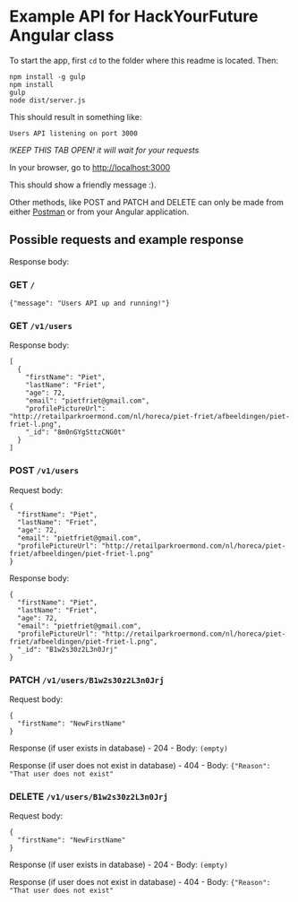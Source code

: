 # Example API for HackYourFuture Angular class

To start the app, first `cd` to the folder where this readme is located. Then:
```
npm install -g gulp
npm install
gulp
node dist/server.js
```

This should result in something like:

```
Users API listening on port 3000
```

*!KEEP THIS TAB OPEN! it will wait for your requests* 

In your browser, go to [http://localhost:3000](http://localhost:3000)

This should show a friendly message :). 

Other methods, like POST and PATCH and DELETE can only be made from either [Postman](https://www.getpostman.com) or from your Angular application.


## Possible requests and example response
Response body:
### GET `/`
```{"message": "Users API up and running!"}```

### GET `/v1/users`
Response body:
```
[
  {
    "firstName": "Piet",
    "lastName": "Friet",
    "age": 72,
    "email": "pietfriet@gmail.com",
    "profilePictureUrl": "http://retailparkroermond.com/nl/horeca/piet-friet/afbeeldingen/piet-friet-l.png",
    "_id": "8m0nGYgSttzCNG0t"
  }
]
```

### POST `/v1/users` 
Request body:
```
{
  "firstName": "Piet",
  "lastName": "Friet",
  "age": 72,
  "email": "pietfriet@gmail.com",
  "profilePictureUrl": "http://retailparkroermond.com/nl/horeca/piet-friet/afbeeldingen/piet-friet-l.png"
}
```

Response body:
```
{
  "firstName": "Piet",
  "lastName": "Friet",
  "age": 72,
  "email": "pietfriet@gmail.com",
  "profilePictureUrl": "http://retailparkroermond.com/nl/horeca/piet-friet/afbeeldingen/piet-friet-l.png",
  "_id": "B1w2s30z2L3n0Jrj"
}
```

### PATCH `/v1/users/B1w2s30z2L3n0Jrj` 
Request body:
```
{
  "firstName": "NewFirstName"
}
```

Response (if user exists in database) - 204 - Body:
```(empty)```

Response (if user does not exist in database) - 404 - Body:
```{"Reason": "That user does not exist"```

### DELETE `/v1/users/B1w2s30z2L3n0Jrj` 
Request body:
```
{
  "firstName": "NewFirstName"
}
```

Response (if user exists in database) - 204 - Body:
```(empty)```

Response (if user does not exist in database) - 404 - Body:
```{"Reason": "That user does not exist"```
